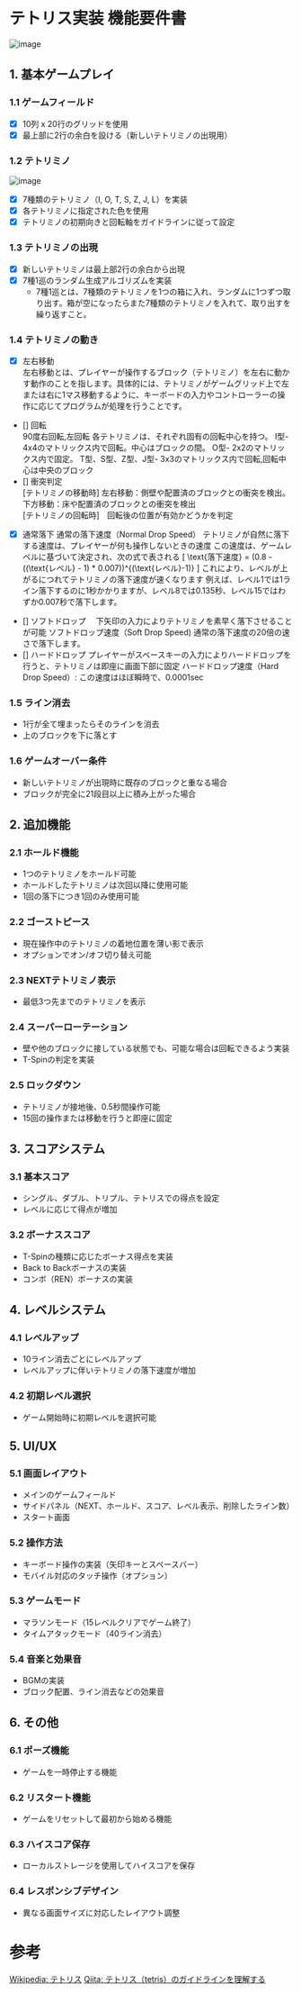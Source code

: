# テトリス実装 機能要件書

![image](https://github.com/user-attachments/assets/1bf319fe-6564-4289-a5d8-70c2668bdfac)


## 1. 基本ゲームプレイ

### 1.1 ゲームフィールド
- [x] 10列 x 20行のグリッドを使用
- [x] 最上部に2行の余白を設ける（新しいテトリミノの出現用）

### 1.2 テトリミノ
![image](https://github.com/user-attachments/assets/0a4bd020-ae79-438b-aedb-a90a51f580c5)

- [x] 7種類のテトリミノ（I, O, T, S, Z, J, L）を実装
- [x] 各テトリミノに指定された色を使用
- [x] テトリミノの初期向きと回転軸をガイドラインに従って設定

### 1.3 テトリミノの出現
- [x] 新しいテトリミノは最上部2行の余白から出現
- [x] 7種1巡のランダム生成アルゴリズムを実装
  - 7種1巡とは、7種類のテトリミノを1つの箱に入れ、ランダムに1つずつ取り出す。箱が空になったらまた7種類のテトリミノを入れて、取り出すを繰り返すこと。

### 1.4 テトリミノの動き
- [x] 左右移動  
  左右移動とは、プレイヤーが操作するブロック（テトリミノ）を左右に動かす動作のことを指します。具体的には、テトリミノがゲームグリッド上で左または右に1マス移動するように、キーボードの入力やコントローラーの操作に応じてプログラムが処理を行うことです。

- [] 回転  
  90度右回転,左回転
  各テトリミノは、それぞれ固有の回転中心を持つ。
  I型- 4x4のマトリックス内で回転。中心はブロックの間。 O型- 2x2のマトリックス内で固定。 T型、S型、Z型、J型- 3x3のマトリックス内で回転,回転中心は中央のブロック
- [] 衝突判定  
  [テトリミノの移動時] 左右移動：側壁や配置済のブロックとの衝突を検出。下方移動：床や配置済のブロックとの衝突を検出   
  [テトリミノの回転時]　回転後の位置が有効かどうかを判定  
- [x] 通常落下
  通常の落下速度（Normal Drop Speed） テトリミノが自然に落下する速度は、プレイヤーが何も操作しないときの速度
  この速度は、ゲームレベルに基づいて決定され、次の式で表される
   \[
   \text{落下速度} = (0.8 - ((\text{レベル} - 1) * 0.007))^{(\text{レベル}-1)}
   \]
   これにより、レベルが上がるにつれてテトリミノの落下速度が速くなります
   例えば、レベル1では1ライン落下するのに1秒かかりますが、レベル8では0.135秒、レベル15ではわずか0.007秒で落下します。
- [] ソフトドロップ
　下矢印の入力によりテトリミノを素早く落下させることが可能
  ソフトドロップ速度（Soft Drop Speed) 通常の落下速度の20倍の速さで落下します。
- [] ハードドロップ
  プレイヤーがスペースキーの入力によりハードドロップを行うと、テトリミノは即座に画面下部に固定
  ハードドロップ速度（Hard Drop Speed）: この速度はほぼ瞬時で、0.0001sec


### 1.5 ライン消去
- 1行が全て埋まったらそのラインを消去
- 上のブロックを下に落とす

### 1.6 ゲームオーバー条件
- 新しいテトリミノが出現時に既存のブロックと重なる場合
- ブロックが完全に21段目以上に積み上がった場合

## 2. 追加機能

### 2.1 ホールド機能
- 1つのテトリミノをホールド可能
- ホールドしたテトリミノは次回以降に使用可能
- 1回の落下につき1回のみ使用可能

### 2.2 ゴーストピース
- 現在操作中のテトリミノの着地位置を薄い影で表示
- オプションでオン/オフ切り替え可能

### 2.3 NEXTテトリミノ表示
- 最低3つ先までのテトリミノを表示

### 2.4 スーパーローテーション
- 壁や他のブロックに接している状態でも、可能な場合は回転できるよう実装
- T-Spinの判定を実装

### 2.5 ロックダウン
- テトリミノが接地後、0.5秒間操作可能
- 15回の操作または移動を行うと即座に固定

## 3. スコアシステム

### 3.1 基本スコア
- シングル、ダブル、トリプル、テトリスでの得点を設定
- レベルに応じて得点が増加

### 3.2 ボーナススコア
- T-Spinの種類に応じたボーナス得点を実装
- Back to Backボーナスの実装
- コンボ（REN）ボーナスの実装

## 4. レベルシステム

### 4.1 レベルアップ
- 10ライン消去ごとにレベルアップ
- レベルアップに伴いテトリミノの落下速度が増加

### 4.2 初期レベル選択
- ゲーム開始時に初期レベルを選択可能

## 5. UI/UX

### 5.1 画面レイアウト
- メインのゲームフィールド
- サイドパネル（NEXT、ホールド、スコア、レベル表示、削除したライン数）
- スタート画面

### 5.2 操作方法
- キーボード操作の実装（矢印キーとスペースバー）
- モバイル対応のタッチ操作（オプション）

### 5.3 ゲームモード
- マラソンモード（15レベルクリアでゲーム終了）
- タイムアタックモード（40ライン消去）

### 5.4 音楽と効果音
- BGMの実装
- ブロック配置、ライン消去などの効果音

## 6. その他

### 6.1 ポーズ機能
- ゲームを一時停止する機能

### 6.2 リスタート機能
- ゲームをリセットして最初から始める機能

### 6.3 ハイスコア保存
- ローカルストレージを使用してハイスコアを保存

### 6.4 レスポンシブデザイン
- 異なる画面サイズに対応したレイアウト調整

# 参考
[Wikipedia: テトリス](https://ja.wikipedia.org/wiki/%E3%83%86%E3%83%88%E3%83%AA%E3%82%B9)
[Qiita: テトリス（tetris）のガイドラインを理解する](https://qiita.com/ki_ki33/items/35566f052af7b916607b)
